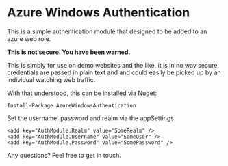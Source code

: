 Azure Windows Authentication
============================

This is a simple authentication module that designed to be added to an azure web role. 

**This is not secure. You have been warned.**

This is simply for use on demo websites and the like, it is in no way secure, credentials are passed in plain text and and could easily be picked up by an individual watching web traffic.

With that understood, this can be installed via Nuget:

    Install-Package AzureWindowsAuthentication

Set the username, password and realm via the appSettings

	<add key="AuthModule.Realm" value="SomeRealm" />
	<add key="AuthModule.Username" value="SomeUser" />
	<add key="AuthModule.Password" value="SomePassword" />

Any questions? Feel free to get in touch.